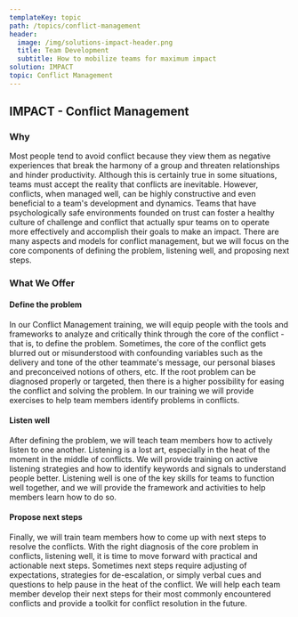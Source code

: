 ```yaml
---
templateKey: topic
path: /topics/conflict-management
header:
  image: /img/solutions-impact-header.png
  title: Team Development
  subtitle: How to mobilize teams for maximum impact
solution: IMPACT
topic: Conflict Management
---
```


## IMPACT - Conflict Management

### Why

Most people tend to avoid conflict because they view them as negative
experiences that break the harmony of a group and threaten relationships and
hinder productivity. Although this is certainly true in some situations, teams
must accept the reality that conflicts are inevitable. However, conflicts, when
managed well, can be highly constructive and even beneficial to a team's
development and dynamics. Teams that have psychologically safe environments
founded on trust can foster a healthy culture of challenge and conflict that
actually spur teams on to operate more effectively and accomplish their goals
to make an impact. There are many aspects and models for conflict management,
but we will focus on the core components of defining the problem, listening
well, and proposing next steps.

### What We Offer

#### Define the problem

In our Conflict Management training, we will equip people with the tools and
frameworks to analyze and critically think through the core of the conflict -
that is, to define the problem. Sometimes, the core of the conflict gets
blurred out or misunderstood with confounding variables such as the delivery
and tone of the other teammate's message, our personal biases and preconceived
notions of others, etc. If the root problem can be diagnosed properly or
targeted, then there is a higher possibility for easing the conflict and
solving the problem. In our training we will provide exercises to help team
members identify problems in conflicts.

#### Listen well

After defining the problem, we will teach team members how to actively listen
to one another. Listening is a lost art, especially in the heat of the moment
in the middle of conflicts. We will provide training on active listening
strategies and how to identify keywords and signals to understand people
better. Listening well is one of the key skills for teams to function well
together, and we will provide the framework and activities to help members
learn how to do so.

#### Propose next steps

Finally, we will train team members how to come up with next steps to resolve
the conflicts. With the right diagnosis of the core problem in conflicts,
listening well, it is time to move forward with practical and actionable next
steps. Sometimes next steps require adjusting of expectations, strategies for
de-escalation, or simply verbal cues and questions to help pause in the heat of
the conflict. We will help each team member develop their next steps for their
most commonly encountered conflicts and provide a toolkit for conflict
resolution in the future.
